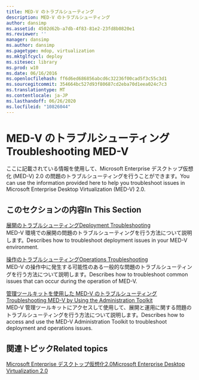 ```yaml
---
title: MED-V のトラブルシューティング
description: MED-V のトラブルシューティング
author: dansimp
ms.assetid: 4502d62b-a7db-4f83-81e2-23fd8b0820e1
ms.reviewer: ''
manager: dansimp
ms.author: dansimp
ms.pagetype: mdop, virtualization
ms.mktglfcycl: deploy
ms.sitesec: library
ms.prod: w10
ms.date: 06/16/2016
ms.openlocfilehash: ff6d6ed686856abcd6c32236f00cad5f3c55c3d1
ms.sourcegitcommit: 354664bc527d93f80687cd2eba70d1eea024c7c3
ms.translationtype: MT
ms.contentlocale: ja-JP
ms.lasthandoff: 06/26/2020
ms.locfileid: "10826044"
---
```

# <span data-ttu-id="94814-103">MED-V のトラブルシューティング</span><span class="sxs-lookup"><span data-stu-id="94814-103">Troubleshooting MED-V</span></span>


<span data-ttu-id="94814-104">ここに記載されている情報を使用して、Microsoft Enterprise デスクトップ仮想化 (MED-V) 2.0 の問題のトラブルシューティングを行うことができます。</span><span class="sxs-lookup"><span data-stu-id="94814-104">You can use the information provided here to help you troubleshoot issues in Microsoft Enterprise Desktop Virtualization (MED-V) 2.0.</span></span>

## <span data-ttu-id="94814-105">このセクションの内容</span><span class="sxs-lookup"><span data-stu-id="94814-105">In This Section</span></span>


<a href="" id="deployment-troubleshooting"></a>[<span data-ttu-id="94814-106">展開のトラブルシューティング</span><span class="sxs-lookup"><span data-stu-id="94814-106">Deployment Troubleshooting</span></span>](deployment-troubleshooting.md)  
<span data-ttu-id="94814-107">MED-V 環境での展開の問題のトラブルシューティングを行う方法について説明します。</span><span class="sxs-lookup"><span data-stu-id="94814-107">Describes how to troubleshoot deployment issues in your MED-V environment.</span></span>

<a href="" id="operations-troubleshooting"></a>[<span data-ttu-id="94814-108">操作のトラブルシューティング</span><span class="sxs-lookup"><span data-stu-id="94814-108">Operations Troubleshooting</span></span>](operations-troubleshooting-medv2.md)  
<span data-ttu-id="94814-109">MED-V の操作中に発生する可能性のある一般的な問題のトラブルシューティングを行う方法について説明します。</span><span class="sxs-lookup"><span data-stu-id="94814-109">Describes how to troubleshoot common issues that can occur during the operation of MED-V.</span></span>

<a href="" id="troubleshooting-med-v-by-using-the-administration-toolkit"></a>[<span data-ttu-id="94814-110">管理ツールキットを使用した MED-V のトラブルシューティング</span><span class="sxs-lookup"><span data-stu-id="94814-110">Troubleshooting MED-V by Using the Administration Toolkit</span></span>](troubleshooting-med-v-by-using-the-administration-toolkit.md)  
<span data-ttu-id="94814-111">MED-V 管理ツールキットにアクセスして使用して、展開と運用に関する問題のトラブルシューティングを行う方法について説明します。</span><span class="sxs-lookup"><span data-stu-id="94814-111">Describes how to access and use the MED-V Administration Toolkit to troubleshoot deployment and operations issues.</span></span>

## <span data-ttu-id="94814-112">関連トピック</span><span class="sxs-lookup"><span data-stu-id="94814-112">Related topics</span></span>


[<span data-ttu-id="94814-113">Microsoft Enterprise デスクトップ仮想化2.0</span><span class="sxs-lookup"><span data-stu-id="94814-113">Microsoft Enterprise Desktop Virtualization 2.0</span></span>](index.md)

 

 





